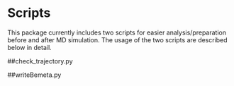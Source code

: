 # Scripts
This package currently includes two scripts for easier analysis/preparation before and after MD simulation. The usage of the two scripts are described below in detail.

##check_trajectory.py

##writeBemeta.py
